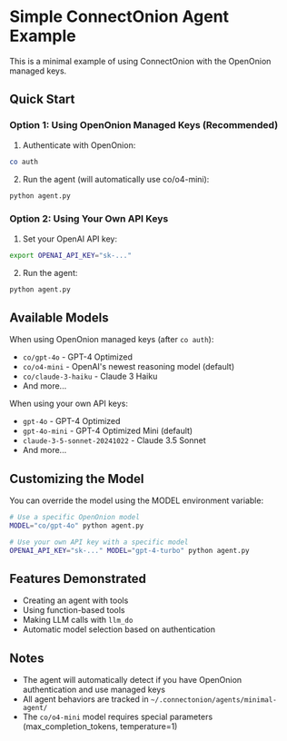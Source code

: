 # Simple ConnectOnion Agent Example

This is a minimal example of using ConnectOnion with the OpenOnion managed keys.

## Quick Start

### Option 1: Using OpenOnion Managed Keys (Recommended)

1. Authenticate with OpenOnion:
```bash
co auth
```

2. Run the agent (will automatically use co/o4-mini):
```bash
python agent.py
```

### Option 2: Using Your Own API Keys

1. Set your OpenAI API key:
```bash
export OPENAI_API_KEY="sk-..."
```

2. Run the agent:
```bash
python agent.py
```

## Available Models

When using OpenOnion managed keys (after `co auth`):
- `co/gpt-4o` - GPT-4 Optimized
- `co/o4-mini` - OpenAI's newest reasoning model (default)
- `co/claude-3-haiku` - Claude 3 Haiku
- And more...

When using your own API keys:
- `gpt-4o` - GPT-4 Optimized
- `gpt-4o-mini` - GPT-4 Optimized Mini (default)
- `claude-3-5-sonnet-20241022` - Claude 3.5 Sonnet
- And more...

## Customizing the Model

You can override the model using the MODEL environment variable:

```bash
# Use a specific OpenOnion model
MODEL="co/gpt-4o" python agent.py

# Use your own API key with a specific model
OPENAI_API_KEY="sk-..." MODEL="gpt-4-turbo" python agent.py
```

## Features Demonstrated

- Creating an agent with tools
- Using function-based tools
- Making LLM calls with `llm_do`
- Automatic model selection based on authentication

## Notes

- The agent will automatically detect if you have OpenOnion authentication and use managed keys
- All agent behaviors are tracked in `~/.connectonion/agents/minimal-agent/`
- The `co/o4-mini` model requires special parameters (max_completion_tokens, temperature=1)